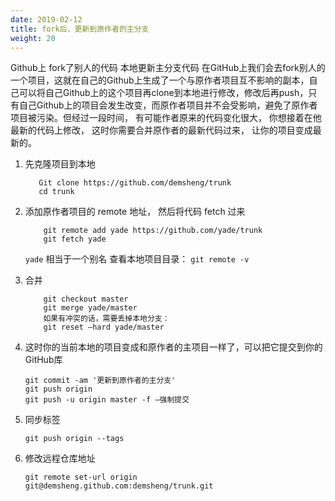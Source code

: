 ```yaml
---
date: 2019-02-12
title: fork后，更新到原作者的主分支
weight: 20
---
```


Github上 fork了别人的代码 本地更新主分支代码
在GitHub上我们会去fork别人的一个项目，这就在自己的Github上生成了一个与原作者项目互不影响的副本，自己可以将自己Github上的这个项目再clone到本地进行修改，修改后再push，只有自己Github上的项目会发生改变，而原作者项目并不会受影响，避免了原作者项目被污染。但经过一段时间， 有可能作者原来的代码变化很大， 你想接着在他最新的代码上修改， 这时你需要合并原作者的最新代码过来， 让你的项目变成最新的。 

1. 先克隆项目到本地

    ```
       Git clone https://github.com/demsheng/trunk 
       cd trunk
    ```

2. 添加原作者项目的 remote 地址， 然后将代码 fetch 过来 

    ```
        git remote add yade https://github.com/yade/trunk
        git fetch yade
    ```

    `yade` 相当于一个别名 
    查看本地项目目录： `git remote -v`

3. 合并 

    ```
        git checkout master 
        git merge yade/master 
        如果有冲突的话，需要丢掉本地分支： 
        git reset –hard yade/master 
    ```

4. 这时你的当前本地的项目变成和原作者的主项目一样了，可以把它提交到你的GitHub库 

    ```
    git commit -am '更新到原作者的主分支' 
    git push origin 
    git push -u origin master -f –强制提交
    ```

5. 同步标签

    ```
    git push origin --tags
    ```

6. 修改远程仓库地址

    ```
    git remote set-url origin git@demsheng.github.com:demsheng/trunk.git
    ```
